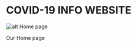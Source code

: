 # COVID-19 INFO WEBSITE

![alt Home page](https://github.com/thinking-tomorrow/Covid19/blob/master/images/home.jpg?raw=true)

Our Home page
